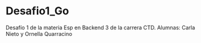# Desafio1_Go
Desafío 1 de la materia Esp en Backend 3 de la carrera CTD. Alumnas: Carla Nieto y Ornella Quarracino
